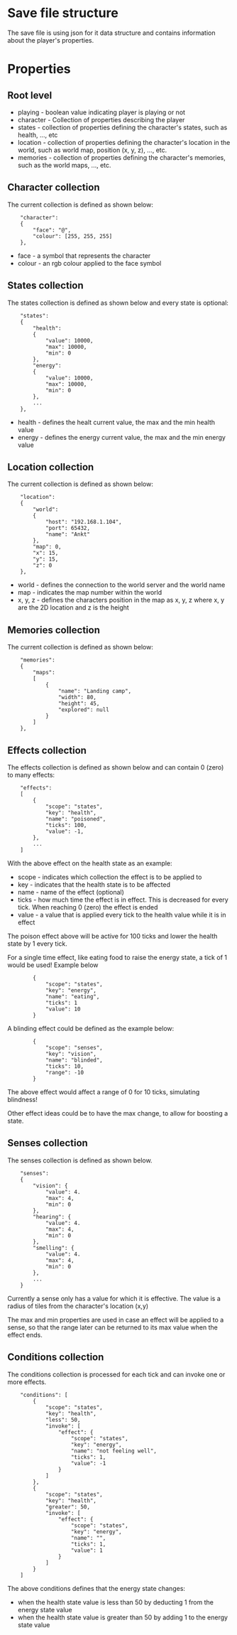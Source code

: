 # Save file structure
The save file is using json for it data structure and contains information about
the player's properties.

# Properties

## Root level
- playing - boolean value indicating player is playing or not
- character - Collection of properties describing the player
- states - collection of properties defining the character's states, such as health, ..., etc
- location - collection of properties defining the character's location in the world, such as world map, position (x, y, z), ..., etc.
- memories - collection of properties defining the character's memories, such as the world maps, ..., etc.

## Character collection
The current collection is defined as shown below:
```
	"character":
	{
		"face": "@",
		"colour": [255, 255, 255]
	},
```
- face - a symbol that represents the character
- colour - an rgb colour applied to the face symbol

## States collection
The states collection is defined as shown below and every state is optional:
```
	"states":
	{
		"health":
		{
			"value": 10000,
			"max": 10000,
			"min": 0
		},
		"energy":
		{
			"value": 10000,
			"max": 10000,
			"min": 0
		},
		...
	},
```
- health - defines the healt current value, the max and the min health value
- energy - defines the energy current value, the max and the min energy value

## Location collection
The current collection is defined as shown below:
```
	"location":
	{
		"world":
		{
			"host": "192.168.1.104",
			"port": 65432,
			"name": "Ankt"
		},
		"map": 0,
		"x": 15,
		"y": 15,
		"z": 0
	},
```
- world - defines the connection to the world server and the world name
- map - indicates the map number within the world
- x, y, z - defines the characters position in the map as x, y, z where x, y are the 2D location and z is the height

## Memories collection
The current collection is defined as shown below:
```
	"memories":
	{
		"maps":
		[
			{
				"name": "Landing camp",
				"width": 80,
				"height": 45,
				"explored": null
			}
		]
	},
```

## Effects collection
The effects collection is defined as shown below and can contain 0 (zero) to many effects:
```
	"effects":
	[
		{
			"scope": "states",
			"key": "health",
			"name": "poisoned",
			"ticks": 100,
			"value": -1,
		},
		...
	]
```
With the above effect on the health state as an example:
- scope - indicates which collection the effect is to be applied to
- key - indicates that the health state is to be affected
- name - name of the effect (optional)
- ticks - how much time the effect is in effect. This is decreased for every tick. When reaching 0 (zero) the effect is ended
- value - a value that is applied every tick to the health value while it is in effect

The poison effect above will be active for 100 ticks and lower the health state by 1 every tick.

For a single time effect, like eating food to raise the energy state, a tick of 1 would be used!
Example below
```
		{
			"scope": "states",
			"key": "energy",
			"name": "eating",
			"ticks": 1
			"value": 10
		}
```

A blinding effect could be defined as the example below:
```
		{
			"scope": "senses",
			"key": "vision",
			"name": "blinded",
			"ticks": 10,
			"range": -10
		}
```
The above effect would affect a range of 0 for 10 ticks, simulating blindness!

Other effect ideas could be to have the max change, to allow for boosting a state.

## Senses collection
The senses collection is defined as shown below.
```
	"senses":
	{
		"vision": {
			"value": 4.
			"max": 4,
			"min": 0
		},
		"hearing": {
			"value": 4.
			"max": 4,
			"min": 0
		},
		"smelling": {
			"value": 4.
			"max": 4,
			"min": 0
		},
		...
	}
```
Currently a sense only has a value for which it is effective. The value is a radius of tiles from the character's location (x,y)
	
The max and min properties are used in case an effect will be applied to a sense, so that the range later can
be returned to its max value when the effect ends.

## Conditions collection
The conditions collection is processed for each tick and can invoke one or more effects.

```
	"conditions": [
		{
			"scope": "states",
			"key": "health",
			"less": 50,
			"invoke": [
				"effect": {
					"scope": "states",
					"key": "energy",
					"name": "not feeling well",
					"ticks": 1,
					"value": -1
				}
			]
		},
		{
			"scope": "states",
			"key": "health",
			"greater": 50,
			"invoke": [
				"effect": {
					"scope": "states",
					"key": "energy",
					"name": "",
					"ticks": 1,
					"value": 1
				}
			]
		}
	]
```
The above conditions defines that the energy state changes:
- when the health state value is less than 50 by deducting 1 from the energy state value
- when the health state value is greater than 50 by adding 1 to the energy state value

